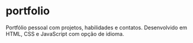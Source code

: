 # portfolio
Portfólio pessoal com projetos, habilidades e contatos. Desenvolvido em HTML, CSS e JavaScript com opção de idioma.
